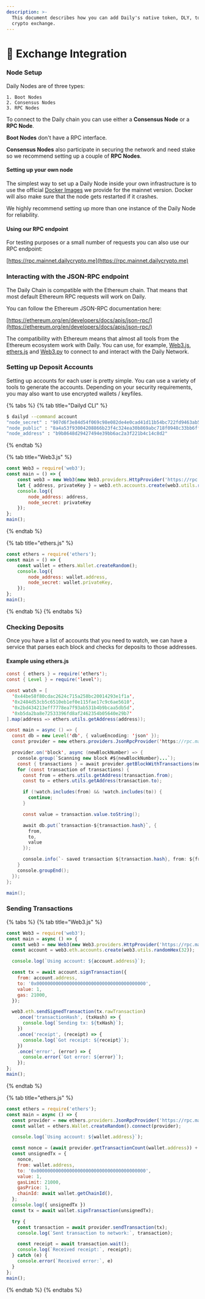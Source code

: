 ```yaml
---
description: >-
  This document describes how you can add Daily's native token, DLY, to a
  crypto exchange.
---
```


# 🔁 Exchange Integration

### Node Setup

Daily Nodes are of three types:

```
1. Boot Nodes
2. Consensus Nodes
3. RPC Nodes
```

To connect to the Daily chain you can use either a **Consensus Node** or a **RPC Node**.

**Boot Nodes** don't have a RPC interface.

**Consensus Nodes** also participate in securing the network and need stake so we recommend setting up a couple of **RPC Nodes**.

#### Setting up your own node

The simplest way to set up a Daily Node inside your own infrastructure is to use the official [Docker Images](https://hub.docker.com/r/daily/daily-node/tags?page=1\&name=1.0) we provide for the mainnet version. Docker will also make sure that the node gets restarted if it crashes.

We highly recommend setting up more than one instance of the Daily Node for reliability.

#### Using our RPC endpoint

For testing purposes or a small number of requests you can also use our RPC endpoint:

[https://rpc.mainnet.dailycrypto.me](https://rpc.mainnet.dailycrypto.me)

### Interacting with the JSON-RPC endpoint

The Daily Chain is compatible with the Ethereum chain. That means that most default Ethereum RPC requests will work on Daily.

You can follow the Ethereum JSON-RPC documentation here:

[https://ethereum.org/en/developers/docs/apis/json-rpc/](https://ethereum.org/en/developers/docs/apis/json-rpc/)

The compatibility with Ethereum means that almost all tools from the Ethereum ecosystem work with Daily. You can use, for example, [Web3.js](https://web3js.org/), [ethers.js](https://docs.ethers.io/v5/) and [Web3.py](https://web3py.readthedocs.io/en/latest/) to connect to and interact with the Daily Network.

### Setting up Deposit Accounts

Setting up accounts for each user is pretty simple. You can use a variety of tools to generate the accounts. Depending on your security requirements, you may also want to use encrypted wallets / keyfiles.

{% tabs %}
{% tab title="Dailyd CLI" %}
```bash
$ dailyd --command account
"node_secret" : "907d6f3e84d54f069c98e082de4e0cad41d11b54bc722fd9463ab5cd8010792f"
"node_public" : "8a4a53f93004208866b23f4c324ea30b869abc718f0948c33bb6ff5bc4d06c5fb447fa320a57698ce4960f561a7dea2f0668f1b62b6e87539189d29cce917f65"
"node_address" : "b9b8648d29427494e39bb6ac2a3f221b4c14c8d2"
```
{% endtab %}

{% tab title="Web3.js" %}
```javascript
const Web3 = require('web3');
const main = () => {
    const web3 = new Web3(new Web3.providers.HttpProvider('https://rpc.mainnet.dailycrypto.me'));
    let { address, privateKey } = web3.eth.accounts.create(web3.utils.randomHex(32));
    console.log({
        node_address: address,
        node_secret: privateKey
    });
};
main();
```
{% endtab %}

{% tab title="ethers.js" %}
```javascript
const ethers = require('ethers');
const main = () => {
    const wallet = ethers.Wallet.createRandom();
    console.log({
        node_address: wallet.address,
        node_secret: wallet.privateKey,
    });
};
main();
```
{% endtab %}
{% endtabs %}

### Checking Deposits

Once you have a list of accounts that you need to watch, we can have a service that parses each block and checks for deposits to those addresses.

#### Example using ethers.js

```java
const { ethers } = require('ethers');
const { Level } = require('level');

const watch = [
  '0x44be58f80cdac2624c715a258bc20014293e1f1a',
  '0x2484d53cb5c6510eb1ef0e115fae17c9c6ae5610',
  '0x2bd434213eff7778ea7f93ab531b4b9bcaa5db5d',
  '0xb5da2ba8e72533396fd8af2462354b05640e29b7'
].map(address => ethers.utils.getAddress(address));

const main = async () => {
  const db = new Level('db', { valueEncoding: 'json' });
  const provider = new ethers.providers.JsonRpcProvider('https://rpc.mainnet.dailycrypto.me');

  provider.on('block', async (newBlockNumber) => {
    console.group(`Scanning new block #${newBlockNumber}...`);
    const { transactions } = await provider.getBlockWithTransactions(newBlockNumber);
    for (const transaction of transactions) {
      const from = ethers.utils.getAddress(transaction.from);
      const to = ethers.utils.getAddress(transaction.to);

      if (!watch.includes(from) && !watch.includes(to)) {
        continue;
      }

      const value = transaction.value.toString();

      await db.put(`transaction-${transaction.hash}`, {
        from,
        to,
        value
      });

      console.info(`- saved transaction ${transaction.hash}, from: ${from}, to: ${to}, value: ${value}`);
    }
    console.groupEnd();
  });
};

main();
```

### **Sending Transactions**

{% tabs %}
{% tab title="Web3.js" %}
```javascript
const Web3 = require('web3');
const main = async () => {
  const web3 = new Web3(new Web3.providers.HttpProvider('https://rpc.mainnet.dailycrypto.me'));
  const account = web3.eth.accounts.create(web3.utils.randomHex(32));

  console.log(`Using account: ${account.address}`);

  const tx = await account.signTransaction({
    from: account.address,
    to: '0x0000000000000000000000000000000000000000',
    value: 1,
    gas: 21000,
  });

  web3.eth.sendSignedTransaction(tx.rawTransaction)
    .once('transactionHash', (txHash) => {
      console.log(`Sending tx: ${txHash}`);
    })
    .once('receipt', (receipt) => {
      console.log(`Got receipt: ${receipt}`);
    })
    .once('error', (error) => {
      console.error(`Got error: ${error}`);
    });
};
main();
```
{% endtab %}

{% tab title="ethers.js" %}
```javascript
const ethers = require('ethers');
const main = async () => {
  const provider = new ethers.providers.JsonRpcProvider('https://rpc.mainnet.dailycrypto.me');
  const wallet = ethers.Wallet.createRandom().connect(provider);

  console.log(`Using account: ${wallet.address}`);

  const nonce = (await provider.getTransactionCount(wallet.address)) + 1;
  const unsignedTx = {
    nonce,
    from: wallet.address,
    to: '0x0000000000000000000000000000000000000000',
    value: 1,
    gasLimit: 21000,
    gasPrice: 1,
    chainId: await wallet.getChainId(),
  };
  console.log({ unsignedTx })
  const tx = await wallet.signTransaction(unsignedTx);

  try {
    const transaction = await provider.sendTransaction(tx);
    console.log(`Sent transaction to network:`, transaction);

    const receipt = await transaction.wait();
    console.log(`Received receipt:`, receipt);
  } catch (e) {
    console.error(`Received error:`, e)
  }
};
main();
```
{% endtab %}
{% endtabs %}
